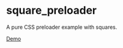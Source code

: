 # square_preloader

A pure CSS preloader example with squares. 

[Demo](http://htmlpreview.github.io/?https://github.com/m3xw3ll/square_preloader/blob/master/index.html)
